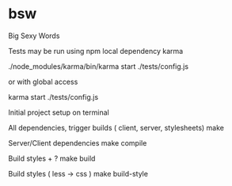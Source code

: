 bsw
===

Big Sexy Words



Tests may be run using npm local dependency karma

./node_modules/karma/bin/karma start ./tests/config.js

or with global access

karma start ./tests/config.js



Initial project setup on terminal

All dependencies, trigger builds ( client, server, stylesheets)
make 

Server/Client dependencies
make compile 

Build styles + ?
make build

Build styles ( less -> css )
make build-style